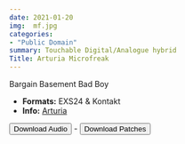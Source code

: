 ```yaml
---
date: 2021-01-20
img:  mf.jpg
categories: 
- "Public Domain"
summary: Touchable Digital/Analogue hybrid
Title: Arturia Microfreak
---
```


Bargain Basement Bad Boy

-   **Formats:** EXS24 & Kontakt
-    **Info:** [Arturia](https://www.arturia.com/products/hardware-synths/microfreak/overview)




<div class="buttons"> <a href="https://www.dropbox.com/sh/g2gbrckgf7zj3kd/AACgPrELmwEFiA5lugQaq-HAa?dl=0"> <button>Download Audio</button></a> - <a href="https://github.com/publicsamples/Arturia-Microfreak/"> <button>Download Patches</button></a></div>



